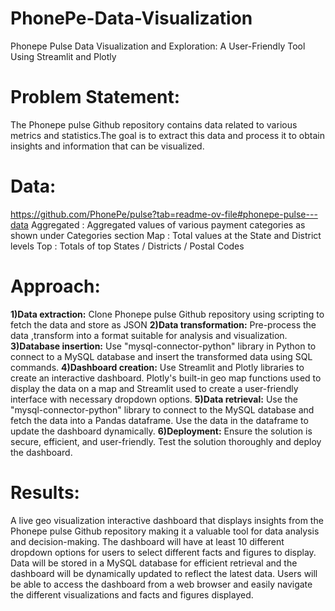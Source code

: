 # PhonePe-Data-Visualization
Phonepe Pulse Data Visualization and Exploration: A User-Friendly Tool Using Streamlit and Plotly

# Problem Statement:
The Phonepe pulse Github repository contains data related to various metrics and statistics.The goal is to extract this data and process it to obtain insights and information that can be visualized.

# Data:
https://github.com/PhonePe/pulse?tab=readme-ov-file#phonepe-pulse---data
Aggregated : Aggregated values of various payment categories as shown under Categories section
Map : Total values at the State and District levels
Top : Totals of top States / Districts / Postal Codes

# Approach: 
**1)Data extraction:** Clone Phonepe pulse Github repository using scripting to fetch the data and store as JSON
**2)Data transformation:** Pre-process the data ,transform into a format suitable for analysis and visualization.
**3)Database insertion:** Use "mysql-connector-python" library in Python to connect to a MySQL database and insert the transformed data using SQL commands.
**4)Dashboard creation:** Use Streamlit and Plotly libraries to create an interactive dashboard. Plotly's built-in geo map functions used to display the data on a map and Streamlit used to create a user-friendly interface with necessary dropdown options.
**5)Data retrieval:** Use the "mysql-connector-python" library to connect to the MySQL database and fetch the data into a Pandas dataframe. Use the data in the dataframe to update the dashboard dynamically. 
**6)Deployment:** Ensure the solution is secure, efficient, and user-friendly. Test the solution thoroughly and deploy the dashboard.

# Results:
A live geo visualization interactive dashboard that displays insights from the Phonepe pulse Github repository making it a valuable tool for data analysis and decision-making. 
The dashboard will have at least 10 different dropdown options for users to select different facts and figures to display. 
Data will be stored in a MySQL database for efficient retrieval and the dashboard will be dynamically updated to reflect the latest data.
Users will be able to access the dashboard from a web browser and easily navigate the different visualizations and facts and figures displayed. 

